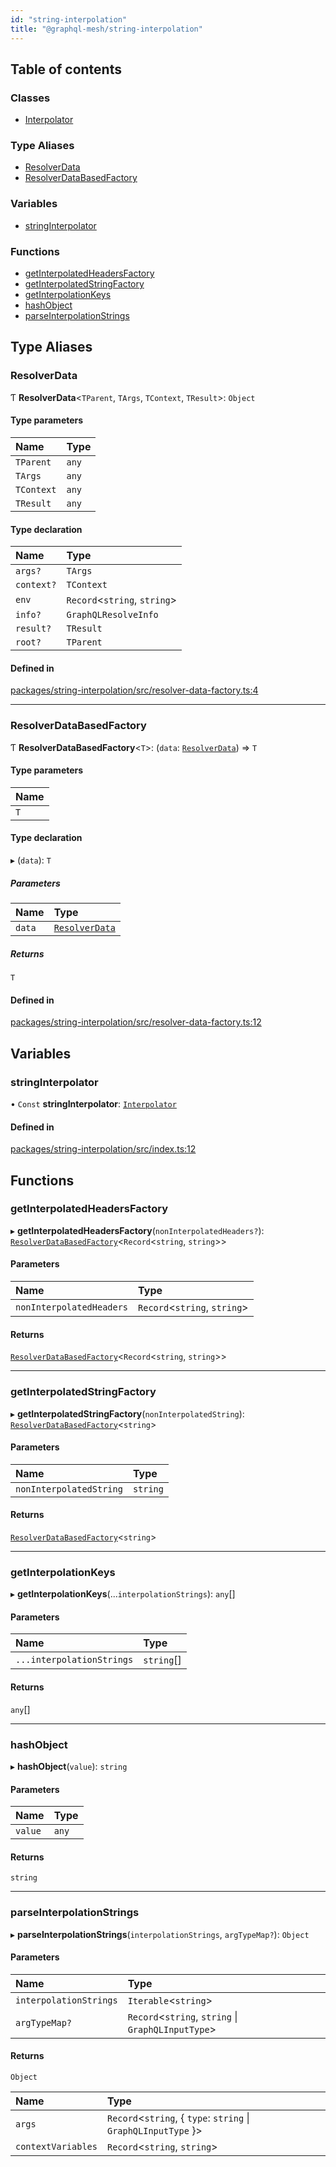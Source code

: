 ```yaml
---
id: "string-interpolation"
title: "@graphql-mesh/string-interpolation"
---
```


## Table of contents

### Classes

- [Interpolator](/docs/api/classes/string_interpolation_src.Interpolator)

### Type Aliases

- [ResolverData](string_interpolation_src#resolverdata)
- [ResolverDataBasedFactory](string_interpolation_src#resolverdatabasedfactory)

### Variables

- [stringInterpolator](string_interpolation_src#stringinterpolator)

### Functions

- [getInterpolatedHeadersFactory](string_interpolation_src#getinterpolatedheadersfactory)
- [getInterpolatedStringFactory](string_interpolation_src#getinterpolatedstringfactory)
- [getInterpolationKeys](string_interpolation_src#getinterpolationkeys)
- [hashObject](string_interpolation_src#hashobject)
- [parseInterpolationStrings](string_interpolation_src#parseinterpolationstrings)

## Type Aliases

### ResolverData

Ƭ **ResolverData**\<`TParent`, `TArgs`, `TContext`, `TResult`>: `Object`

#### Type parameters

| Name | Type |
| :------ | :------ |
| `TParent` | `any` |
| `TArgs` | `any` |
| `TContext` | `any` |
| `TResult` | `any` |

#### Type declaration

| Name | Type |
| :------ | :------ |
| `args?` | `TArgs` |
| `context?` | `TContext` |
| `env` | `Record`\<`string`, `string`> |
| `info?` | `GraphQLResolveInfo` |
| `result?` | `TResult` |
| `root?` | `TParent` |

#### Defined in

[packages/string-interpolation/src/resolver-data-factory.ts:4](https://github.com/Urigo/graphql-mesh/blob/master/packages/string-interpolation/src/resolver-data-factory.ts#L4)

___

### ResolverDataBasedFactory

Ƭ **ResolverDataBasedFactory**\<`T`>: (`data`: [`ResolverData`](string_interpolation_src#resolverdata)) => `T`

#### Type parameters

| Name |
| :------ |
| `T` |

#### Type declaration

▸ (`data`): `T`

##### Parameters

| Name | Type |
| :------ | :------ |
| `data` | [`ResolverData`](string_interpolation_src#resolverdata) |

##### Returns

`T`

#### Defined in

[packages/string-interpolation/src/resolver-data-factory.ts:12](https://github.com/Urigo/graphql-mesh/blob/master/packages/string-interpolation/src/resolver-data-factory.ts#L12)

## Variables

### stringInterpolator

• `Const` **stringInterpolator**: [`Interpolator`](/docs/api/classes/string_interpolation_src.Interpolator)

#### Defined in

[packages/string-interpolation/src/index.ts:12](https://github.com/Urigo/graphql-mesh/blob/master/packages/string-interpolation/src/index.ts#L12)

## Functions

### getInterpolatedHeadersFactory

▸ **getInterpolatedHeadersFactory**(`nonInterpolatedHeaders?`): [`ResolverDataBasedFactory`](string_interpolation_src#resolverdatabasedfactory)\<`Record`\<`string`, `string`>>

#### Parameters

| Name | Type |
| :------ | :------ |
| `nonInterpolatedHeaders` | `Record`\<`string`, `string`> |

#### Returns

[`ResolverDataBasedFactory`](string_interpolation_src#resolverdatabasedfactory)\<`Record`\<`string`, `string`>>

___

### getInterpolatedStringFactory

▸ **getInterpolatedStringFactory**(`nonInterpolatedString`): [`ResolverDataBasedFactory`](string_interpolation_src#resolverdatabasedfactory)\<`string`>

#### Parameters

| Name | Type |
| :------ | :------ |
| `nonInterpolatedString` | `string` |

#### Returns

[`ResolverDataBasedFactory`](string_interpolation_src#resolverdatabasedfactory)\<`string`>

___

### getInterpolationKeys

▸ **getInterpolationKeys**(...`interpolationStrings`): `any`[]

#### Parameters

| Name | Type |
| :------ | :------ |
| `...interpolationStrings` | `string`[] |

#### Returns

`any`[]

___

### hashObject

▸ **hashObject**(`value`): `string`

#### Parameters

| Name | Type |
| :------ | :------ |
| `value` | `any` |

#### Returns

`string`

___

### parseInterpolationStrings

▸ **parseInterpolationStrings**(`interpolationStrings`, `argTypeMap?`): `Object`

#### Parameters

| Name | Type |
| :------ | :------ |
| `interpolationStrings` | `Iterable`\<`string`> |
| `argTypeMap?` | `Record`\<`string`, `string` \| `GraphQLInputType`> |

#### Returns

`Object`

| Name | Type |
| :------ | :------ |
| `args` | `Record`\<`string`, \{ `type`: `string` \| `GraphQLInputType`  }> |
| `contextVariables` | `Record`\<`string`, `string`> |
